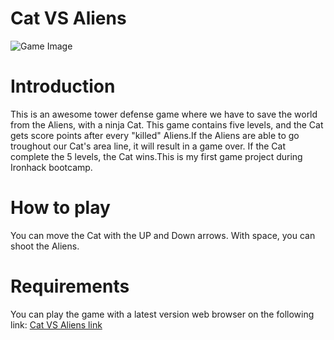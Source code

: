 # Cat VS Aliens

<!-- Image -->
![Game Image](https://i.ibb.co/tCpPNJN/landing-Gamepage.jpg)

<!-- Intro -->

# Introduction
This is an awesome tower defense game where we have to save the world  from the Aliens, with a ninja Cat.
This game contains five levels, and the Cat gets score points after every "killed" Aliens.If the Aliens
are able to go troughout our Cat's area line, it will result in a game over.
If the Cat complete the 5 levels, the Cat wins.This is my first game project during Ironhack bootcamp.

<!-- How to -->

# How to play
You can move the Cat with the UP and Down arrows.
With space, you can shoot the Aliens.

<!-- Requirements -->

# Requirements
You can play the game with a latest version web browser on the following link:
[Cat VS Aliens link](https://adambathorikiss.github.io/GameProject/)

